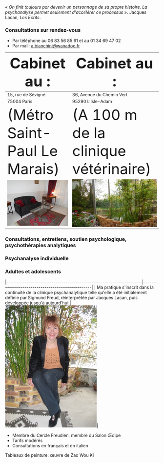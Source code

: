 « *On finit toujours par devenir un personnage de sa propre histoire. La psychanalyse permet seulement d'accélérer ce processus* ». Jacques Lacan, *Les Ecrits*.

<div id='rdv'>
<h3>Consultations sur rendez-vous</h3>
<ul>
<li>Par téléphone  au 06 83 56 85 61 et au 01 34 69 47 02</li>
<li>Par mail: <a href="mailto:a.bianchini@wanadoo.fr">a.bianchini@wanadoo.fr</a></li>
</ul>
</div>



| <FONT size="10pt"> Cabinet au :   </FONT>           | <FONT size="10pt"> Cabinet au :   </FONT>  |
|----------------------------------------------------|-------------------|
|15, rue de Sévigné 				             | 36, Avenue du Chemin Vert |
| 75004 Paris                                      | 95290 L'Isle-Adam|
| <FONT size="10pt"> (Métro Saint-Paul Le Marais)   </FONT>     | <FONT size="10pt"> (A 100 m de la clinique vétérinaire)   </FONT>  |
|![test](images/paris-salon.jpg )                  |   ![test](images/l-isle-adam.jpg )|




### Consultations, entretiens, soutien psychologique, psychothérapies analytiques
### Psychanalyse individuelle


### Adultes et adolescents



|---------------------------------------------------------------------|---------------------------------------------------|
| Ma pratique s'inscrit dans la continuité de la clinique psychanalytique telle qu'elle a été initialement définie par Sigmund Freud, réinterprétée par Jacques Lacan, puis développée jusqu'à aujourd'hui.|  ![test](images/annik.jpg )|

	
- Membre du Cercle Freudien, membre du Salon Œdipe
- Tarifs modérés
- Consultations en français et en italien 

Tableaux de peinture: œuvre de Zao Wou Ki
